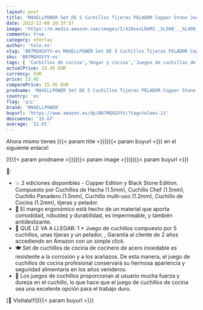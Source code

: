 ```yaml
---
layout: post
title: 'MAXELLPOWER Set DE 5 Cuchillos Tijeras PELADOR Copper Stone Juego ESMALTADOS Acero Garantia  Copper Knifes '
date: 2022-12-08 20:37:57
image: 'https://m.media-amazon.com/images/I/418vesLEmRS._SL500_._SL400_.jpg'
comments: true
category: ofertas
author: 'tole.es'
slug: 'B07MQXGVYV-es MAXELLPOWER Set DE 5 Cuchillos Tijeras PELADOR Copper...'
sku: 'B07MQXGVYV-es'
tags: [ 'Cuchillos de cocina','Hogar y cocina','Juegos de cuchillos de cocina','Utensilios de cocina','maxellpower','tijeras','🇪🇸', ]
actualPrice: 13.45 EUR
currency: EUR
price: 13.45
comparePrice: 15.95 EUR
prodname: 'MAXELLPOWER Set DE 5 Cuchillos Tijeras PELADOR Copper Stone Juego ESMALTADOS Acero Garantia  Copper Knifes '
country: 'es'
flag: '🇪🇸'
brand: 'MAXELLPOWER'
buyurl: 'https://www.amazon.es/dp/B07MQXGVYV/?tag=tolees-21'
descuento: '15.67'
average: '12.65'
---
```


Ahora mismo tienes [{{< param title >}}]({{< param buyurl >}}) en el siguiente enlace!

[![{{< param prodname >}}]({{< param image >}})]({{< param buyurl >}})

🔎:

- 💥 2 ediciones disponibles - Copper Edition y Black Stone Edition. Compuesto por Cuchillos de Hacha (1.5mm), Cuchillo Chef (1.5mm), Cuchillo Panadero (1.5mm), Cuchillo multi-uso (1.2mm), Cuchillo de Cocina (1.2mm), tijeras y pelador.
- 🥩 El mango ergonómico está hecho de un material que aporta comodidad, robustez y durabilidad, es impermeable, y también antideslizante.
- 🎁 QUE LE VA A LLEGAR: 1 * Juego de cuchillos compuesto por 5 cuchillos, unas tijeras y un pelador, , Garantía al cliente de 2 años accediendo en Amazon con un simple click.
- 🍽 Set de cuchillos de cocina de cocinero de acero inoxidable es resistente a la corrosión y a los arañazos. De esta manera, el juego de cuchillos de cocina profesional conservará su hermosa apariencia y seguridad alimentaria en los años venideros.
- 🍖 Los juegos de cuchillos proporcionan al usuario mucha fuerza y ​​dureza en el cuchillo, lo que hace que el juego de cuchillos de cocina sea una excelente opción para el trabajo duro.

[🛒 Visítala!!!]({{< param buyurl >}})
